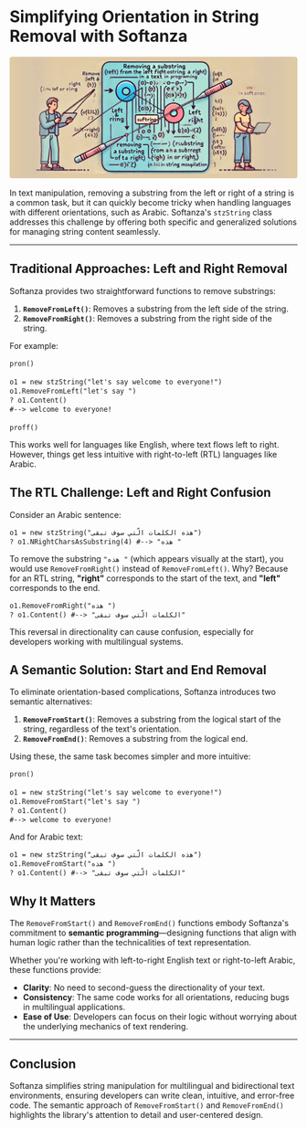 # Simplifying Orientation in String Removal with Softanza
![Softanza Lists-in-Strings, by Microsoft Create AI](../images/stzstring-removefrom.jpg)

In text manipulation, removing a substring from the left or right of a string is a common task, but it can quickly become tricky when handling languages with different orientations, such as Arabic. Softanza's `stzString` class addresses this challenge by offering both specific and generalized solutions for managing string content seamlessly.

---

## Traditional Approaches: Left and Right Removal

Softanza provides two straightforward functions to remove substrings:

1. **`RemoveFromLeft()`**: Removes a substring from the left side of the string.  
2. **`RemoveFromRight()`**: Removes a substring from the right side of the string.

For example:
```ring
pron()

o1 = new stzString("let's say welcome to everyone!")
o1.RemoveFromLeft("let's say ")
? o1.Content()
#--> welcome to everyone!

proff()
```

This works well for languages like English, where text flows left to right. However, things get less intuitive with right-to-left (RTL) languages like Arabic.  



## The RTL Challenge: Left and Right Confusion

Consider an Arabic sentence:  
```ring
o1 = new stzString("هذه الكلمات الّتي سوف تبقى")
? o1.NRightCharsAsSubstring(4) #--> "هذه "
```

To remove the substring `"هذه "` (which appears visually at the start), you would use `RemoveFromRight()` instead of `RemoveFromLeft()`. Why? Because for an RTL string, **"right"** corresponds to the start of the text, and **"left"** corresponds to the end.

```ring
o1.RemoveFromRight("هذه ")
? o1.Content() #--> "الكلمات الّتي سوف تبقى"
```

This reversal in directionality can cause confusion, especially for developers working with multilingual systems.  



## A Semantic Solution: Start and End Removal

To eliminate orientation-based complications, Softanza introduces two semantic alternatives:

1. **`RemoveFromStart()`**: Removes a substring from the logical start of the string, regardless of the text's orientation.  
2. **`RemoveFromEnd()`**: Removes a substring from the logical end.

Using these, the same task becomes simpler and more intuitive:
```ring
pron()

o1 = new stzString("let's say welcome to everyone!")
o1.RemoveFromStart("let's say ")
? o1.Content()
#--> welcome to everyone!
```

And for Arabic text:
```ring
o1 = new stzString("هذه الكلمات الّتي سوف تبقى")
o1.RemoveFromStart("هذه ")
? o1.Content() #--> "الكلمات الّتي سوف تبقى"
```


## Why It Matters

The `RemoveFromStart()` and `RemoveFromEnd()` functions embody Softanza's commitment to **semantic programming**—designing functions that align with human logic rather than the technicalities of text representation. 

Whether you're working with left-to-right English text or right-to-left Arabic, these functions provide:

- **Clarity**: No need to second-guess the directionality of your text.
- **Consistency**: The same code works for all orientations, reducing bugs in multilingual applications.
- **Ease of Use**: Developers can focus on their logic without worrying about the underlying mechanics of text rendering.

---

## Conclusion

Softanza simplifies string manipulation for multilingual and bidirectional text environments, ensuring developers can write clean, intuitive, and error-free code. The semantic approach of `RemoveFromStart()` and `RemoveFromEnd()` highlights the library's attention to detail and user-centered design.